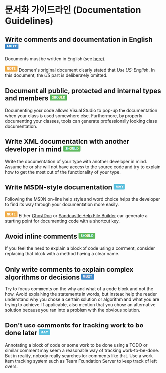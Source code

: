 # 문서화 가이드라인 (Documentation Guidelines) #

## Write comments and documentation in English ![](imgs/must.png) ##

Documents must be written in English (see [here](Naming.Guidelines.md#use-english-)).

![NOTE](imgs/note.png) Doomen's original document clearly stated that *Use US-English*. In this document, the *US* part is deliberately omitted.


## Document all public, protected and internal types and members ![](imgs/should.png) ##

Documenting your code allows Visual Studio to pop-up the documentation when your class is used somewhere else. Furthermore, by properly documenting your classes, tools can generate professionally looking class documentation.


## Write XML documentation with another developer in mind ![](imgs/should.png) ##

Write the documentation of your type with another developer in mind. Assume he or she will not have access to the source code and try to explain how to get the most out of the functionality of your type.


## Write MSDN-style documentation ![](imgs/may.png) ##

Following the MSDN on-line help style and word choice helps the developer to find its way through your documentation more easily.
 
![NOTE](imgs/note.png) Either [GhostDoc](http://submain.com/products/ghostdoc.aspx) or [Sandcastle Help File Builder](https://shfb.codeplex.com) can generate a starting point for documenting code with a shortcut key.


## Avoid inline comments ![](imgs/should.png) ##

If you feel the need to explain a block of code using a comment, consider replacing that block with a method having a clear name.


## Only write comments to explain complex algorithms or decisions ![](imgs/must.png) ##

Try to focus comments on the why and what of a code block and not the how. Avoid explaining the statements in words, but instead help the reader understand why you chose a certain solution or algorithm and what you are trying to achieve. If applicable, also mention that you chose an alternative solution because you ran into a problem with the obvious solution.


## Don't use comments for tracking work to be done later ![](imgs/may.png) ##

Annotating a block of code or some work to be done using a TODO or similar comment may seem a reasonable way of tracking work-to-be-done. But in reality, nobody really searches for comments like that. Use a work item tracking system such as Team Foundation Server to keep track of left overs.

